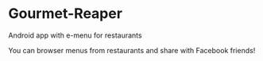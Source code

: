 # Gourmet-Reaper
Android app with e-menu for restaurants

You can browser menus from restaurants and share with Facebook friends!
